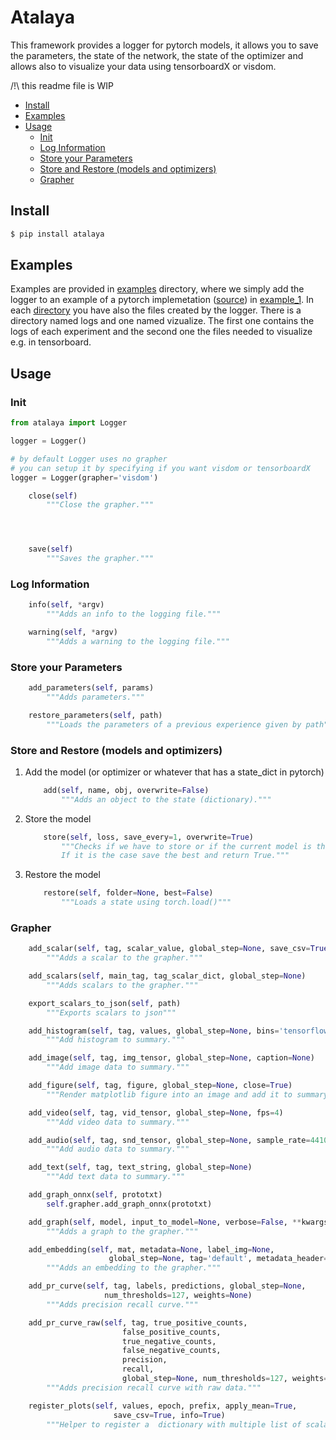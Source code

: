 # Atalaya

This framework provides a logger for pytorch models, it allows you to save the parameters, the state of the network, the state of the optimizer and allows also to visualize your data using tensorboardX or visdom.

/!\ this readme file is WIP

* [Install](#install)
* [Examples](#Examples)
* [Usage](#usage)
    * [Init](#init)
    * [Log Information](#Log-Information)
    * [Store your Parameters](#Store-your-Parameters)
    * [Store and Restore (models and optimizers)](#Store-and-Restore-(models-and-optimizers))
    * [Grapher](#Grapher)

## Install

```bash
$ pip install atalaya
```

## Examples

Examples are provided in [examples](https://bitbucket.org/dmmlgeneva/frameworks/src/master/atalaya/examples/) directory, where we simply add the logger to an example of a pytorch implemetation ([source](https://github.com/pytorch/examples/blob/master/mnist/main.py)) in [example_1](https://bitbucket.org/dmmlgeneva/frameworks/src/master/atalaya/examples/example_1). In each [directory](https://bitbucket.org/dmmlgeneva/frameworks/src/master/atalaya/examples/) you have also the files created by the logger. There is a directory named logs and one named vizualize. The first one contains the logs of each experiment and the second one the files needed to visualize e.g. in tensorboard.

## Usage

### Init

```python
from atalaya import Logger

logger = Logger()

# by default Logger uses no grapher
# you can setup it by specifying if you want visdom or tensorboardX
logger = Logger(grapher='visdom')

    close(self)
        """Close the grapher."""




    save(self)
        """Saves the grapher."""
```

### Log Information

```python
    info(self, *argv)
        """Adds an info to the logging file."""
```

```python
    warning(self, *argv)
        """Adds a warning to the logging file."""
```

### Store your Parameters

```python
    add_parameters(self, params)
        """Adds parameters."""
```

```python
    restore_parameters(self, path)
        """Loads the parameters of a previous experience given by path"""
```

### Store and Restore (models and optimizers)

1. Add the model (or optimizer or whatever that has a state_dict in pytorch)

    ```python
        add(self, name, obj, overwrite=False)
            """Adds an object to the state (dictionary)."""
    ```

2. Store the model

    ```python
        store(self, loss, save_every=1, overwrite=True)
            """Checks if we have to store or if the current model is the best. 
            If it is the case save the best and return True."""
    ```

3. Restore the model

    ```python
        restore(self, folder=None, best=False)
            """Loads a state using torch.load()"""
    ```

### Grapher

```python
    add_scalar(self, tag, scalar_value, global_step=None, save_csv=True)
        """Adds a scalar to the grapher."""

    add_scalars(self, main_tag, tag_scalar_dict, global_step=None)
        """Adds scalars to the grapher."""

    export_scalars_to_json(self, path)
        """Exports scalars to json"""

    add_histogram(self, tag, values, global_step=None, bins='tensorflow')
        """Add histogram to summary."""

    add_image(self, tag, img_tensor, global_step=None, caption=None)
        """Add image data to summary."""

    add_figure(self, tag, figure, global_step=None, close=True)
        """Render matplotlib figure into an image and add it to summary."""

    add_video(self, tag, vid_tensor, global_step=None, fps=4)
        """Add video data to summary."""

    add_audio(self, tag, snd_tensor, global_step=None, sample_rate=44100)
        """Add audio data to summary."""

    add_text(self, tag, text_string, global_step=None)
        """Add text data to summary."""

    add_graph_onnx(self, prototxt)
        self.grapher.add_graph_onnx(prototxt)

    add_graph(self, model, input_to_model=None, verbose=False, **kwargs)
        """Adds a graph to the grapher."""

    add_embedding(self, mat, metadata=None, label_img=None,
                      global_step=None, tag='default', metadata_header=None)
        """Adds an embedding to the grapher."""

    add_pr_curve(self, tag, labels, predictions, global_step=None,
                     num_thresholds=127, weights=None)
        """Adds precision recall curve."""

    add_pr_curve_raw(self, tag, true_positive_counts,
                         false_positive_counts,
                         true_negative_counts,
                         false_negative_counts,
                         precision,
                         recall, 
                         global_step=None, num_thresholds=127, weights=None)
        """Adds precision recall curve with raw data."""

    register_plots(self, values, epoch, prefix, apply_mean=True, 
                       save_csv=True, info=True)
        """Helper to register a  dictionary with multiple list of scalars.
```
